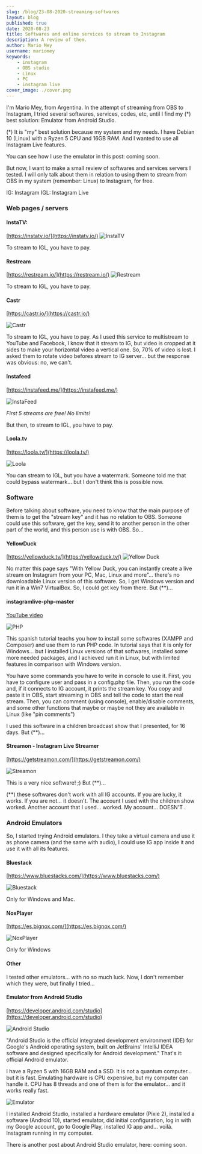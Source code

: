 ```yaml
---
slug: /blog/23-08-2020-streaming-softwares
layout: blog
published: true
date: 2020-08-23
title: Softwares and online services to stream to Instagram
description: A review of them.
author: Mario Mey
username: mariomey
keywords: 
    - instagram
    - OBS studio
    - Linux
    - PC
    - instagram live
cover_image: ./cover.png
---
```


I'm Mario Mey, from Argentina. In the attempt of streaming from OBS to Instagram, I tried several softwares, services, codes, etc, until I find my (*) best solution: Emulator from Android Studio.

(*) It is "my" best solution because my system and my needs. I have Debian 10 (Linux) with a Ryzen 5 CPU and 16GB RAM. And I wanted to use all Instagram Live features.

You can see how I use the emulator in this post: coming soon.

But now, I want to make a small review of softwares and services servers I tested. I will only talk about them in relation to using them to stream from OBS in my system (remember: Linux) to Instagram, for free.

IG: Instagram
IGL: Instagram Live

### Web pages / servers
#### InstaTV: 
[https://instatv.io/](https://instatv.io/)
<Image src="./instatvio_.png" alt="InstaTV"/>

To stream to IGL, you have to pay.


#### Restream
[https://restream.io/](https://restream.io/)
<Image src="./restream_.png" alt="Restream"/>

To stream to IGL, you have to pay.

#### Castr
[https://castr.io/](https://castr.io/)

<Image src="./castr_.png" alt="Castr"/>

To stream to IGL, you have to pay. As I used this service to multistream to YouTube and Facebook, I know that it stream to IG, but video is cropped at it sides to make your horizontal video a vertical one. So, 70% of video is lost. I asked them to rotate video befores stream to IG server... but the response was obvious: no, we can't.

#### Instafeed
[https://instafeed.me/](https://instafeed.me/)

<Image src="./instafeed_.png" alt="InstaFeed"/>

_First 5 streams are free! No limits!_

But then, to stream to IGL, you have to pay.

#### Loola.tv
[https://loola.tv/](https://loola.tv/)

<Image src="./loola_.png" alt="Loola"/>

You can stream to IGL, but you have a watermark. Someone told me that could bypass watermark... but  I don't think this is possible now.

### Software

Before talking about software, you need to know that the main purpose of them is to get the "stream key" and it has no relation to OBS. Someone could use this software, get the key, send it to another person in the other part of the world, and this person use is with OBS. So...

#### YellowDuck
[https://yellowduck.tv/](https://yellowduck.tv/)
<Image src="./yellowduck_.png" alt="Yellow Duck"/>

No matter this page says "With Yellow Duck, you can instantly create a live stream on Instagram from your PC, Mac, Linux and more"... there's no downloadable Linux version of this software. So, I get Windows version and run it in a Win7 VirtualBox. So, I could get key from there. But (**)...

#### instagramlive-php-master
[YouTube video](https://www.youtube.com/watch?v=BD4Kn8r4eQs)

<Image src="./php_.png" alt="PHP"/>

This spanish tutorial teachs you how to install some softwares (XAMPP and Composer) and use them to run PHP code. In tutorial says that it is only for Windows... but I installed Linux versions of that softwares, installed some more needed packages, and I achieved run it in Linux, but with limited features in comparison with Windows version.

You have some commands you have to write in console to use it. First, you have to configure user and pass in a config.php file. Then, you run the code and, if it connects to IG account, it prints the stream key. You copy and paste it in OBS, start streaming in OBS and tell the code to start the real stream. Then, you can comment (using console), enable/disable comments, and some other functions that maybe or maybe not they are available in Linux (like "pin comments")

I used this software in a children broadcast show that I presented, for 16 days. But (**)...

#### Streamon - Instagram Live Streamer
[https://getstreamon.com/](https://getstreamon.com/)

<Image src="./streamon_.png" alt="Streamon"/>

This is a very nice software! ;) But (**)...

(**) these softwares don't work with all IG accounts. If you are lucky, it works. If you are not... it doesn't. The account I used with the children show worked. Another account that I used... worked. My account... DOESN'T <facepalm>.

### Android Emulators

So, I started trying Android emulators. I they take a virtual camera and use it as phone camera (and the same with audio), I could use IG app inside it and use it with all its features.

#### Bluestack
[https://www.bluestacks.com/](https://www.bluestacks.com/)

<Image src="./bluestack_.png" alt="Bluestack"/>

Only for Windows and Mac.

#### NoxPlayer
[https://es.bignox.com/](https://es.bignox.com/)

<Image src="./nox.player.png" alt="NoxPlayer"/>

Only for Windows

#### Other
I tested other emulators... with no so much luck. Now, I don't remember which they were, but finally I tried...

#### Emulator from Android Studio
[https://developer.android.com/studio](https://developer.android.com/studio)

<Image src="./androidstudio_.png" alt="Android Studio"/>

"Android Studio is the official integrated development environment (IDE) for Google's Android operating system, built on JetBrains' IntelliJ IDEA software and designed specifically for Android development." That's it: official Android emulator.

I have a Ryzen 5 with 16GB RAM and a SSD. It is not a quantum computer... but it is fast. Emulating hardware is CPU expensive, but my computer can handle it. CPU has 8 threads and one of them is for the emulator... and it works really fast.

<Image src="./android.studio.2.png" alt="Emulator"/>

I installed Android Studio, installed a hardware emulator (Pixie 2), installed a software (Android 10), started emulator, did initial configuration, log in with my Google account, go to Google Play, installed IG app and... voilà. Instagram running in my computer.

There is another post about Android Studio emulator, here: coming soon.
